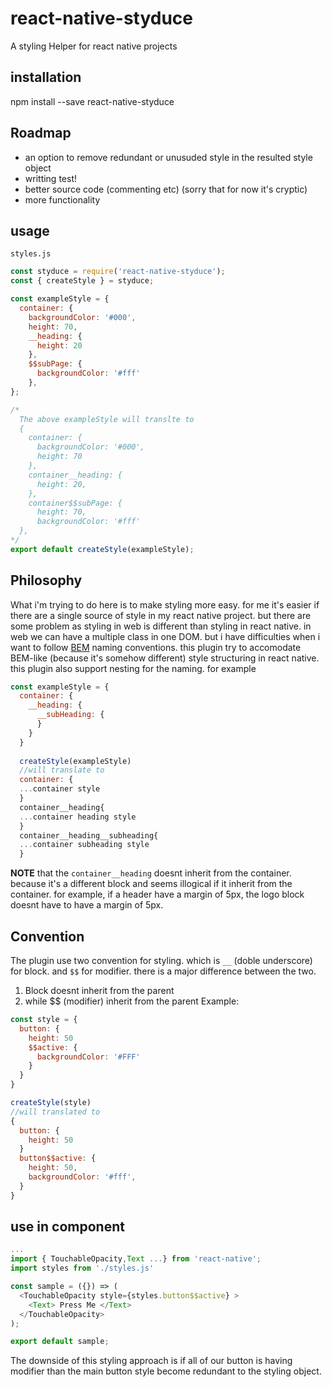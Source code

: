 react-native-styduce
=====================
A styling Helper for react native projects
## installation
npm install --save react-native-styduce

## Roadmap
- an option to remove redundant or unusuded style in the resulted style object
- writting test!
- better source code (commenting etc) (sorry that for now it's cryptic)
- more functionality

## usage
`styles.js`
```javascript
const styduce = require('react-native-styduce');
const { createStyle } = styduce;

const exampleStyle = {
  container: {
    backgroundColor: '#000',
    height: 70,
    __heading: {
      height: 20
    },
    $$subPage: {
      backgroundColor: '#fff'
    },
};

/*
  The above exampleStyle will translte to
  {
    container: {
      backgroundColor: '#000',
      height: 70
    },
    container__heading: {
      height: 20,
    },
    container$$subPage: {
      height: 70,
      backgroundColor: '#fff'
  },
*/
export default createStyle(exampleStyle);
```

Philosophy
----------
What i'm trying to do here is to make styling more easy. for me it's easier if there are a single source of style in my react native project. but there are some problem as styling in web is different than styling in react native. in web we can have a multiple class in one DOM. but i have difficulties when i want to follow [BEM](http://getbem.com/naming/) naming conventions. this plugin try to accomodate BEM-like (because it's somehow different) style structuring in react native.
this plugin also support nesting for the naming. for example
```javascript
const exampleStyle = {
  container: {
    __heading: {
      __subHeading: {
      }
    }
  }
  
  createStyle(exampleStyle) 
  //will translate to
  container: {
  ...container style
  }
  container__heading{
  ...container heading style
  }
  container__heading__subheading{
  ...container subheading style
  }
```
**NOTE** that the `container__heading` doesnt inherit from the container. because it's a different block and seems illogical if it inherit from the container. for example, if a header have a margin of 5px, the logo block doesnt have to have a margin of 5px.

Convention
----------
The plugin use two convention for styling. which is `__` (doble underscore) for block. and `$$` for modifier. there is a major difference between the two.
1. Block doesnt inherit from the parent 
2. while $$ (modifier) inherit from the parent
Example: 
```javascript
const style = {
  button: {
    height: 50
    $$active: {
      backgroundColor: '#FFF'
    }
  }
}

createStyle(style)
//will translated to
{
  button: {
    height: 50
  }
  button$$active: {
    height: 50,
    backgroundColor: '#fff',
  }
}
```

## use in component
```javascript
...
import { TouchableOpacity,Text ...} from 'react-native';
import styles from './styles.js'

const sample = ({}) => (
  <TouchableOpacity style={styles.button$$active} >
    <Text> Press Me </Text>
  </TouchableOpacity>
);

export default sample;
```
The downside of this styling approach is if all of our button is having modifier than the main button style become redundant to the styling object. 

